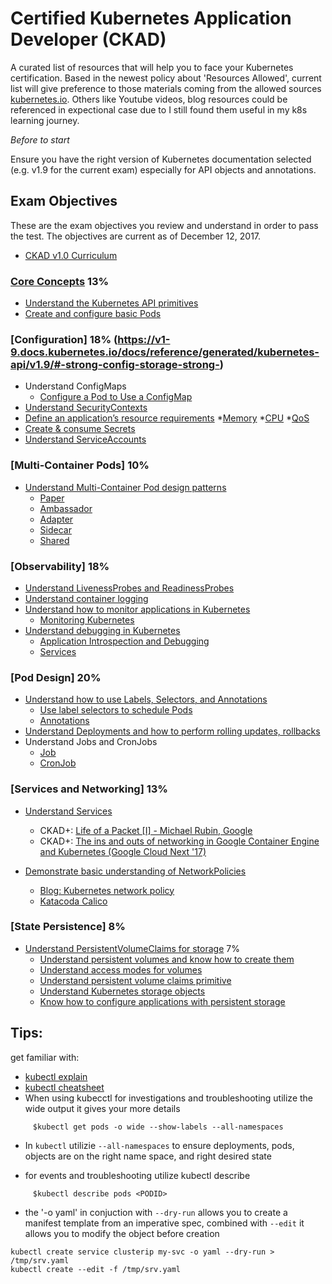 
# Certified Kubernetes Application Developer (CKAD)
A  curated list of resources that will help you to face your Kubernetes certification. Based in the newest policy about 'Resources Allowed', current list will give preference
to those materials coming from the allowed sources [kubernetes.io](kubernetes.io). Others like Youtube videos, blog resources could be referenced in expectional case due to I still found them useful in my k8s learning journey.


_Before to start_ 

Ensure you have the right version of Kubernetes documentation selected (e.g. v1.9 for the current exam) especially for API objects and annotations.


## Exam Objectives

These are the exam objectives you review and understand in order to pass the test. The objectives are current as of December 12, 2017.

* [CKAD v1.0 Curriculum](https://github.com/cncf/curriculum/blob/master/certified_kubernetes_application_developer_exam_v1.0.pdf)

### [Core Concepts](https://kubernetes.io/docs/concepts/) 13%

* [Understand the Kubernetes API primitives](https://v1-9.docs.kubernetes.io/docs/reference/generated/kubernetes-api/v1.9/)
* [Create and configure basic Pods](https://kubernetes.io/docs/concepts/workloads/pods/pod-overview/)


### [Configuration] 18% (https://v1-9.docs.kubernetes.io/docs/reference/generated/kubernetes-api/v1.9/#-strong-config-storage-strong-)

* Understand ConfigMaps
    * [Configure a Pod to Use a ConfigMap](https://kubernetes.io/docs/tasks/configure-pod-container/configure-pod-configmap/)
* [Understand SecurityContexts](https://kubernetes.io/docs/tasks/configure-pod-container/security-context/)
* [Define an application’s resource requirements](https://kubernetes.io/docs/concepts/configuration/manage-compute-resources-container/)
    *[Memory](https://kubernetes.io/docs/tasks/configure-pod-container/assign-memory-resource/)
    *[CPU](https://kubernetes.io/docs/tasks/configure-pod-container/assign-cpu-resource/)
    *[QoS](https://kubernetes.io/docs/tasks/configure-pod-container/quality-service-pod/)
* [Create & consume Secrets](https://kubernetes.io/docs/concepts/configuration/secret/)    
* [Understand ServiceAccounts](https://kubernetes.io/docs/admin/service-accounts-admin/)    

### [Multi-Container Pods] 10%

* [Understand Multi-Container Pod design patterns](https://kubernetes.io/blog/2015/06/the-distributed-system-toolkit-patterns)
    * [Paper](https://static.googleusercontent.com/media/research.google.com/en//pubs/archive/45406.pdf)
    * [Ambassador](https://github.com/brendandburns/designing-distributed-systems/tree/master/ambassadors)
    * [Adapter](https://github.com/brendandburns/designing-distributed-systems/tree/master/adapters)
    * [Sidecar](https://github.com/brendandburns/designing-distributed-systems/tree/master/sidecars)
    * [Shared](https://github.com/brendandburns/designing-distributed-systems/tree/master/sharded)

### [Observability] 18%

* [Understand LivenessProbes and ReadinessProbes](https://kubernetes.io/docs/tasks/configure-pod-container/configure-liveness-readiness-probes/) 
* [Understand container logging](https://kubernetes.io/docs/reference/generated/kubectl/kubectl-commands#logs)
* [Understand how to monitor applications in Kubernetes](https://kubernetes.io/docs/tasks/debug-application-cluster/resource-usage-monitoring/) 
    * [Monitoring Kubernetes](https://www.datadoghq.com/blog/monitoring-kubernetes-era/)
* [Understand debugging in Kubernetes](https://kubernetes.io/docs/tasks/debug-application-cluster/determine-reason-pod-failure/)
    * [Application Introspection and Debugging](https://kubernetes.io/docs/tasks/debug-application-cluster/debug-application-introspection/)
    * [Services](https://kubernetes.io/docs/tasks/debug-application-cluster/debug-service/)

### [Pod Design] 20%

* [Understand how to use Labels, Selectors, and Annotations](https://kubernetes.io/docs/concepts/overview/working-with-objects/labels/)
    * [Use label selectors to schedule Pods](https://kubernetes.io/docs/concepts/overview/working-with-objects/labels/)
    * [Annotations](https://kubernetes.io/docs/concepts/overview/working-with-objects/annotations/)
* [Understand Deployments and how to perform rolling updates, rollbacks](https://kubernetes.io/docs/concepts/workloads/controllers/deployment/)
* Understand Jobs and CronJobs
    * [Job](https://kubernetes.io/docs/concepts/workloads/controllers/jobs-run-to-completion/)
    * [CronJob](https://kubernetes.io/docs/concepts/workloads/controllers/cron-jobs/)
    

### [Services and Networking] 13%

* [Understand Services](https://kubernetes.io/docs/concepts/services-networking/service/)
  * CKAD+: [Life of a Packet [I] - Michael Rubin, Google](https://www.youtube.com/watch?v=0Omvgd7Hg1I)
  * CKAD+: [The ins and outs of networking in Google Container Engine and Kubernetes (Google Cloud Next '17)](https://www.youtube.com/watch?v=y2bhV81MfKQ)

* [Demonstrate basic understanding of NetworkPolicies](https://kubernetes.io/docs/tasks/administer-cluster/declare-network-policy/)
  * [Blog: Kubernetes network policy](https://ahmet.im/blog/kubernetes-network-policy/)
  * [Katacoda Calico](https://www.katacoda.com/projectcalico/scenarios/calico)


### [State Persistence] 8%

* [Understand PersistentVolumeClaims for storage](https://kubernetes.io/docs/concepts/storage/volumes/) 7%
    * [Understand persistent volumes and know how to create them](https://kubernetes.io/docs/concepts/storage/persistent-volumes/)
    * [Understand access modes for volumes](https://kubernetes.io/docs/concepts/storage/persistent-volumes/#access-modes)
    * [Understand persistent volume claims primitive](https://kubernetes.io/docs/concepts/storage/persistent-volumes/#persistentvolumeclaims)
    * [Understand Kubernetes storage objects](https://kubernetes.io/docs/concepts/storage/volumes/#types-of-volumes)
    * [Know how to configure applications with persistent storage](https://kubernetes.io/docs/tasks/configure-pod-container/configure-volume-storage/)

## Tips:

get familiar with:
* [kubectl explain](https://blog.heptio.com/kubectl-explain-heptioprotip-ee883992a243)
* [kubectl cheatsheet](https://kubernetes.io/docs/user-guide/kubectl-cheatsheet/)
* When using kubecctl for investigations and troubleshooting utilize the wide output it gives your more details
```
     $kubectl get pods -o wide --show-labels --all-namespaces
```
* In `kubectl` utilizie `--all-namespaces` to ensure deployments, pods, objects are on the right name space, and right desired state

* for events and troubleshooting utilize kubectl describe
```
     $kubectl describe pods <PODID>
```
* the '-o yaml' in conjuction with `--dry-run` allows you to create a manifest template from an imperative spec, combined with `--edit` it allows you to modify the object before creation
```
kubectl create service clusterip my-svc -o yaml --dry-run > /tmp/srv.yaml
kubectl create --edit -f /tmp/srv.yaml
```